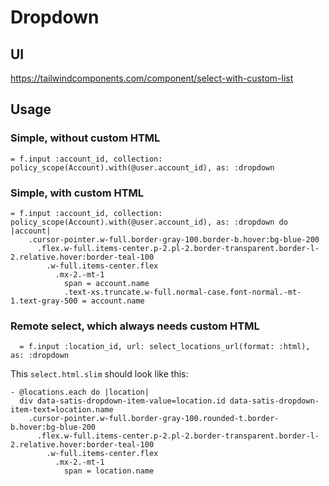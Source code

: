 # Dropdown

## UI

https://tailwindcomponents.com/component/select-with-custom-list

## Usage

### Simple, without custom HTML

```slim
= f.input :account_id, collection: policy_scope(Account).with(@user.account_id), as: :dropdown
```

### Simple, with custom HTML

```slim
= f.input :account_id, collection: policy_scope(Account).with(@user.account_id), as: :dropdown do |account|
    .cursor-pointer.w-full.border-gray-100.border-b.hover:bg-blue-200
      .flex.w-full.items-center.p-2.pl-2.border-transparent.border-l-2.relative.hover:border-teal-100
        .w-full.items-center.flex
          .mx-2.-mt-1
            span = account.name
            .text-xs.truncate.w-full.normal-case.font-normal.-mt-1.text-gray-500 = account.name
```

### Remote select, which always needs custom HTML

```
  = f.input :location_id, url: select_locations_url(format: :html), as: :dropdown
```

This `select.html.slim` should look like this:

```
- @locations.each do |location|
  div data-satis-dropdown-item-value=location.id data-satis-dropdown-item-text=location.name 
    .cursor-pointer.w-full.border-gray-100.rounded-t.border-b.hover:bg-blue-200
      .flex.w-full.items-center.p-2.pl-2.border-transparent.border-l-2.relative.hover:border-teal-100
        .w-full.items-center.flex
          .mx-2.-mt-1
            span = location.name
```
